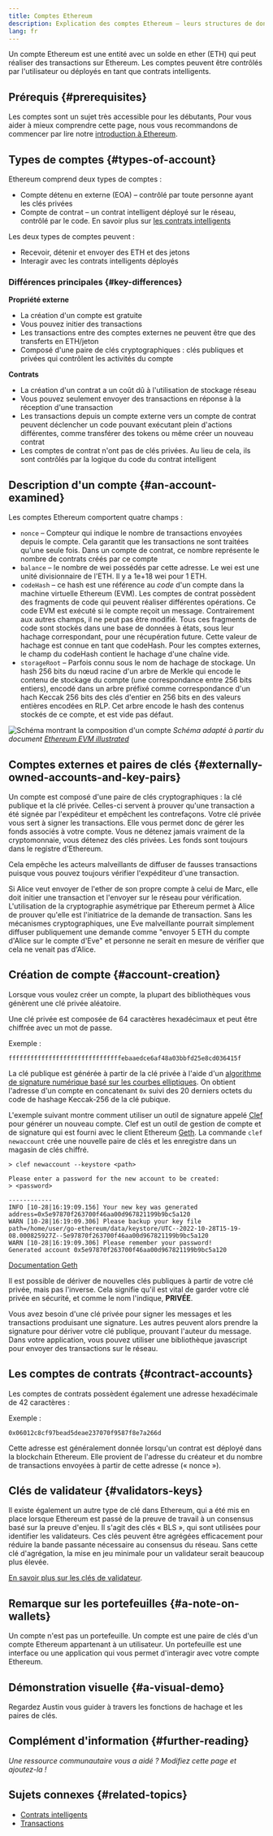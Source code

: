 ```yaml
---
title: Comptes Ethereum
description: Explication des comptes Ethereum – leurs structures de données et leur relation avec la cryptographie asymétrique.
lang: fr
---
```


Un compte Ethereum est une entité avec un solde en ether (ETH) qui peut réaliser des transactions sur Ethereum. Les comptes peuvent être contrôlés par l'utilisateur ou déployés en tant que contrats intelligents.

## Prérequis {#prerequisites}

Les comptes sont un sujet très accessible pour les débutants, Pour vous aider à mieux comprendre cette page, nous vous recommandons de commencer par lire notre [introduction à Ethereum](/developers/docs/intro-to-ethereum/).

## Types de comptes {#types-of-account}

Ethereum comprend deux types de comptes :

- Compte détenu en externe (EOA) – contrôlé par toute personne ayant les clés privées
- Compte de contrat – un contrat intelligent déployé sur le réseau, contrôlé par le code. En savoir plus sur [ les contrats intelligents](/developers/docs/smart-contracts/)

Les deux types de comptes peuvent :

- Recevoir, détenir et envoyer des ETH et des jetons
- Interagir avec les contrats intelligents déployés

### Différences principales {#key-differences}

**Propriété externe**

- La création d'un compte est gratuite
- Vous pouvez initier des transactions
- Les transactions entre des comptes externes ne peuvent être que des transferts en ETH/jeton
- Composé d'une paire de clés cryptographiques : clés publiques et privées qui contrôlent les activités du compte

**Contrats**

- La création d'un contrat a un coût dû à l'utilisation de stockage réseau
- Vous pouvez seulement envoyer des transactions en réponse à la réception d'une transaction
- Les transactions depuis un compte externe vers un compte de contrat peuvent déclencher un code pouvant exécutant plein d'actions différentes, comme transférer des tokens ou même créer un nouveau contrat
- Les comptes de contrat n'ont pas de clés privées. Au lieu de cela, ils sont contrôlés par la logique du code du contrat intelligent

## Description d'un compte {#an-account-examined}

Les comptes Ethereum comportent quatre champs :

- `nonce` – Compteur qui indique le nombre de transactions envoyées depuis le compte. Cela garantit que les transactions ne sont traitées qu'une seule fois. Dans un compte de contrat, ce nombre représente le nombre de contrats créés par ce compte
- `balance` – le nombre de wei possédés par cette adresse. Le wei est une unité divisionnaire de l'ETH. Il y a 1e+18 wei pour 1 ETH.
- `codeHash` – ce hash est une référence au _code_ d'un compte dans la machine virtuelle Ethereum (EVM). Les comptes de contrat possèdent des fragments de code qui peuvent réaliser différentes opérations. Ce code EVM est exécuté si le compte reçoit un message. Contrairement aux autres champs, il ne peut pas être modifié. Tous ces fragments de code sont stockés dans une base de données à états, sous leur hachage correspondant, pour une récupération future. Cette valeur de hachage est connue en tant que codeHash. Pour les comptes externes, le champ du codeHash contient le hachage d'une chaîne vide.
- `storageRoot` – Parfois connu sous le nom de hachage de stockage. Un hash 256 bits du nœud racine d'un arbre de Merkle qui encode le contenu de stockage du compte (une correspondance entre 256 bits entiers), encodé dans un arbre préfixé comme correspondance d'un hach Keccak 256 bits des clés d'entier en 256 bits en des valeurs entières encodées en RLP. Cet arbre encode le hash des contenus stockés de ce compte, et est vide pas défaut.

![Schéma montrant la composition d'un compte](./accounts.png) _Schéma adapté à partir du document [Ethereum EVM illustrated](https://takenobu-hs.github.io/downloads/ethereum_evm_illustrated.pdf)_

## Comptes externes et paires de clés {#externally-owned-accounts-and-key-pairs}

Un compte est composé d'une paire de clés cryptographiques : la clé publique et la clé privée. Celles-ci servent à prouver qu'une transaction a été signée par l'expéditeur et empêchent les contrefaçons. Votre clé privée vous sert à signer les transactions. Elle vous permet donc de gérer les fonds associés à votre compte. Vous ne détenez jamais vraiment de la cryptomonnaie, vous détenez des clés privées. Les fonds sont toujours dans le registre d'Ethereum.

Cela empêche les acteurs malveillants de diffuser de fausses transactions puisque vous pouvez toujours vérifier l'expéditeur d'une transaction.

Si Alice veut envoyer de l'ether de son propre compte à celui de Marc, elle doit initier une transaction et l'envoyer sur le réseau pour vérification. L'utilisation de la cryptographie asymétrique par Ethereum permet à Alice de prouver qu'elle est l'initiatrice de la demande de transaction. Sans les mécanismes cryptographiques, une Eve malveillante pourrait simplement diffuser publiquement une demande comme "envoyer 5 ETH du compte d'Alice sur le compte d'Eve" et personne ne serait en mesure de vérifier que cela ne venait pas d'Alice.

## Création de compte {#account-creation}

Lorsque vous voulez créer un compte, la plupart des bibliothèques vous génèrent une clé privée aléatoire.

Une clé privée est composée de 64 caractères hexadécimaux et peut être chiffrée avec un mot de passe.

Exemple :

`fffffffffffffffffffffffffffffffebaaedce6af48a03bbfd25e8cd036415f`

La clé publique est générée à partir de la clé privée à l'aide d'un [algorithme de signature numérique basé sur les courbes elliptiques](https://wikipedia.org/wiki/Elliptic_Curve_Digital_Signature_Algorithm). On obtient l'adresse d'un compte en concatenant `0x` suivi des 20 derniers octets du code de hashage Keccak-256 de la clé pubique.

L'exemple suivant montre comment utiliser un outil de signature appelé [Clef](https://geth.ethereum.org/docs/tools/clef/introduction) pour générer un nouveau compte. Clef est un outil de gestion de compte et de signature qui est fourni avec le client Ethereum [Geth](https://geth.ethereum.org). La commande `clef newaccount` crée une nouvelle paire de clés et les enregistre dans un magasin de clés chiffré.

```
> clef newaccount --keystore <path>

Please enter a password for the new account to be created:
> <password>

------------
INFO [10-28|16:19:09.156] Your new key was generated       address=0x5e97870f263700f46aa00d967821199b9bc5a120
WARN [10-28|16:19:09.306] Please backup your key file      path=/home/user/go-ethereum/data/keystore/UTC--2022-10-28T15-19-08.000825927Z--5e97870f263700f46aa00d967821199b9bc5a120
WARN [10-28|16:19:09.306] Please remember your password!
Generated account 0x5e97870f263700f46aa00d967821199b9bc5a120
```

[Documentation Geth](https://geth.ethereum.org/docs)

Il est possible de dériver de nouvelles clés publiques à partir de votre clé privée, mais pas l'inverse. Cela signifie qu'il est vital de garder votre clé privée en sécurité, et comme le nom l'indique, **PRIVÉE**.

Vous avez besoin d'une clé privée pour signer les messages et les transactions produisant une signature. Les autres peuvent alors prendre la signature pour dériver votre clé publique, prouvant l'auteur du message. Dans votre application, vous pouvez utiliser une bibliothèque javascript pour envoyer des transactions sur le réseau.

## Les comptes de contrats {#contract-accounts}

Les comptes de contrats possèdent également une adresse hexadécimale de 42 caractères :

Exemple :

`0x06012c8cf97bead5deae237070f9587f8e7a266d`

Cette adresse est généralement donnée lorsqu'un contrat est déployé dans la blockchain Ethereum. Elle provient de l'adresse du créateur et du nombre de transactions envoyées à partir de cette adresse (« nonce »).

## Clés de validateur {#validators-keys}

Il existe également un autre type de clé dans Ethereum, qui a été mis en place lorsque Ethereum est passé de la preuve de travail à un consensus basé sur la preuve d'enjeu. Il s'agit des clés « BLS », qui sont utilisées pour identifier les validateurs. Ces clés peuvent être agrégées efficacement pour réduire la bande passante nécessaire au consensus du réseau. Sans cette clé d'agrégation, la mise en jeu minimale pour un validateur serait beaucoup plus élevée.

[En savoir plus sur les clés de validateur](/developers/docs/consensus-mechanisms/pos/keys/).

## Remarque sur les portefeuilles {#a-note-on-wallets}

Un compte n'est pas un portefeuille. Un compte est une paire de clés d'un compte Ethereum appartenant à un utilisateur. Un portefeuille est une interface ou une application qui vous permet d'interagir avec votre compte Ethereum.

## Démonstration visuelle {#a-visual-demo}

Regardez Austin vous guider à travers les fonctions de hachage et les paires de clés.

<YouTube id="QJ010l-pBpE" />

<YouTube id="9LtBDy67Tho" />

## Complément d'information {#further-reading}

_Une ressource communautaire vous a aidé ? Modifiez cette page et ajoutez-la !_

## Sujets connexes {#related-topics}

- [Contrats intelligents](/developers/docs/smart-contracts/)
- [Transactions](/developers/docs/transactions/)
